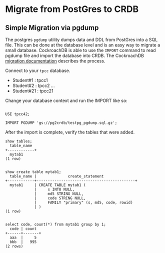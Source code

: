 # Migrate from PostGres to CRDB

## Simple Migration via pgdump
The postgres `pgdump` utility dumps data and DDL from PostGres into a SQL file.  This can be done at the database level and is an easy way to migrate a small database.  CockroachDB is able to use the `IMPORT` command to read pgdump file and import the database into CRDB.  The CockroachDB [migration documentation](https://www.cockroachlabs.com/docs/stable/migrate-from-postgres.html) describes the process.

Connect to your `tpcc` database.
* Student#1 : tpcc1
* Student#2 : tpcc2
...
* Student#21 : tpcc21

Change your database context and run the IMPORT like so:

```

USE tpcc42;

IMPORT PGDUMP 'gs://pg2crdb/testpg_pgdump.sql.gz';
```

After the import is complete, verify the tables that were added.

```
show tables;
  table_name
+------------+
  mytab1
(1 row)


show create table mytab1;
  table_name |              create_statement
+------------+--------------------------------------------+
  mytab1     | CREATE TABLE mytab1 (
             |     s INT8 NULL,
             |     md5 STRING NULL,
             |     code STRING NULL,
             |     FAMILY "primary" (s, md5, code, rowid)
             | )
(1 row)


select code, count(*) from mytab1 group by 1;
  code | count
+------+-------+
  aaa  |     5
  bbb  |   995
(2 rows)

```


